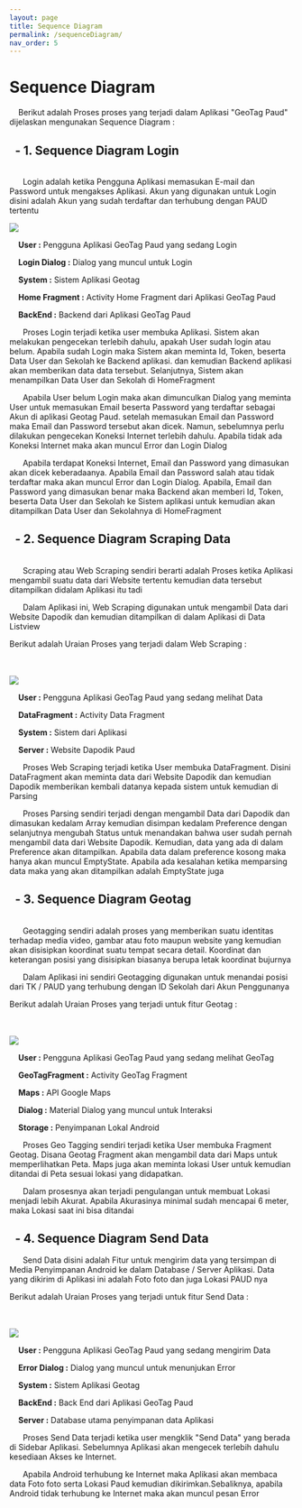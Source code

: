 ```yaml
---
layout: page
title: Sequence Diagram
permalink: /sequenceDiagram/
nav_order: 5
---
```


# Sequence Diagram 
&nbsp; &nbsp; Berikut adalah Proses proses yang terjadi dalam Aplikasi "GeoTag Paud" dijelaskan mengunakan Sequence Diagram :

## &nbsp; - 1. Sequence Diagram Login
<br/> &nbsp; &nbsp; &nbsp; Login adalah ketika Pengguna Aplikasi memasukan E-mail dan Password untuk mengakses Aplikasi.
Akun yang digunakan untuk Login disini adalah Akun yang sudah terdaftar dan terhubung dengan PAUD tertentu<br/>

<img src="{{site.baseurl}}/assets/image/login.png">

&nbsp; &nbsp; **User :** Pengguna Aplikasi GeoTag Paud yang sedang Login<br/>

&nbsp; &nbsp; **Login Dialog :** Dialog yang muncul untuk Login<br/>

&nbsp; &nbsp; **System :** Sistem Aplikasi Geotag<br/>

&nbsp; &nbsp; **Home Fragment :** Activity Home Fragment dari Aplikasi GeoTag Paud<br/> 

&nbsp; &nbsp; **BackEnd :** Backend dari Aplikasi GeoTag Paud<br/>

&nbsp; &nbsp; &nbsp; Proses Login terjadi ketika user membuka Aplikasi. Sistem akan melakukan pengecekan terlebih dahulu, apakah User sudah login atau belum. Apabila sudah Login maka Sistem akan meminta Id, Token, beserta Data User dan Sekolah ke Backend aplikasi. dan kemudian Backend aplikasi akan memberikan data data tersebut. Selanjutnya, Sistem akan menampilkan Data User dan Sekolah di HomeFragment<br/> 

&nbsp; &nbsp; &nbsp; Apabila User belum Login maka akan dimunculkan Dialog yang meminta User untuk memasukan Email beserta Password yang terdaftar sebagai Akun di aplikasi Geotag Paud. setelah memasukan Email dan Password maka Email dan Password tersebut akan dicek. Namun, sebelumnya perlu dilakukan pengecekan
Koneksi Internet terlebih dahulu. Apabila tidak ada Koneksi Internet maka akan muncul Error dan Login Dialog<br/>

&nbsp; &nbsp; &nbsp; Apabila terdapat Koneksi Internet, Email dan Password yang dimasukan akan dicek keberadaanya. Apabila Email dan Password salah atau tidak terdaftar maka akan muncul Error dan Login Dialog. Apabila, Email dan Password yang dimasukan benar maka Backend akan memberi Id, Token, beserta Data User dan Sekolah ke Sistem aplikasi untuk kemudian akan ditampilkan Data User dan Sekolahnya di HomeFragment<br/>



## &nbsp; - 2. Sequence Diagram Scraping Data

<br/> &nbsp; &nbsp; &nbsp; Scraping atau Web Scraping sendiri berarti adalah Proses ketika Aplikasi mengambil suatu data dari Website tertentu kemudian
data tersebut ditampilkan didalam Aplikasi itu tadi<br/>

&nbsp; &nbsp; &nbsp; Dalam Aplikasi ini, Web Scraping digunakan untuk mengambil Data dari Website Dapodik dan kemudian ditampilkan di dalam Aplikasi di
Data Listview<br/>

Berikut adalah Uraian Proses yang terjadi dalam Web Scraping : <br/><br/><br/>  

<img src="{{site.baseurl}}/assets/image/ScrapSeq.png">

&nbsp; &nbsp; **User :** Pengguna Aplikasi GeoTag Paud yang sedang melihat Data<br/>

&nbsp; &nbsp; **DataFragment :** Activity Data Fragment<br/> 

&nbsp; &nbsp; **System :** Sistem dari Aplikasi<br/>

&nbsp; &nbsp; **Server :** Website Dapodik Paud<br/>

&nbsp; &nbsp; &nbsp; Proses Web Scraping terjadi ketika User membuka DataFragment. Disini DataFragment akan meminta data dari Website Dapodik dan kemudian
Dapodik memberikan kembali datanya kepada sistem untuk kemudian di Parsing<br/> 

&nbsp; &nbsp; &nbsp; Proses Parsing sendiri terjadi dengan mengambil Data dari Dapodik dan dimasukan kedalam Array kemudian disimpan kedalam Preference dengan selanjutnya mengubah Status untuk menandakan bahwa user sudah pernah mengambil data dari Website Dapodik. Kemudian, data yang ada di dalam Preference akan ditampilkan. Apabila data dalam preference kosong maka hanya akan muncul EmptyState. Apabila ada kesalahan ketika memparsing data maka yang akan ditampilkan adalah EmptyState juga<br/>

## &nbsp; - 3. Sequence Diagram Geotag

<br/> &nbsp; &nbsp; &nbsp; Geotagging sendiri adalah proses yang memberikan suatu identitas terhadap media video, gambar atau foto maupun website yang kemudian akan disisipkan koordinat suatu tempat secara detail. 
Koordinat dan keterangan posisi yang disisipkan biasanya berupa letak koordinat bujurnya<br/>

&nbsp; &nbsp; &nbsp; Dalam Aplikasi ini sendiri Geotagging digunakan untuk menandai posisi dari TK / PAUD yang terhubung dengan ID Sekolah dari Akun Penggunanya <br/>

Berikut adalah Uraian Proses yang terjadi untuk fitur Geotag : <br/><br/><br/>

<img src="{{site.baseurl}}/assets/image/GeoSeq.png">

&nbsp; &nbsp; **User :** Pengguna Aplikasi GeoTag Paud yang sedang melihat GeoTag<br/>

&nbsp; &nbsp; **GeoTagFragment :** Activity GeoTag Fragment<br/> 

&nbsp; &nbsp; **Maps :** API Google Maps<br/>

&nbsp; &nbsp; **Dialog :** Material Dialog yang muncul untuk Interaksi<br/>

&nbsp; &nbsp; **Storage :** Penyimpanan Lokal Android<br/>

&nbsp; &nbsp; &nbsp; Proses Geo Tagging sendiri terjadi ketika User membuka Fragment Geotag. Disana Geotag Fragment akan mengambil data dari Maps untuk memperlihatkan Peta. Maps juga akan meminta lokasi  User untuk kemudian ditandai di Peta sesuai lokasi yang didapatkan.<br/> 

&nbsp; &nbsp; &nbsp; Dalam prosesnya akan terjadi pengulangan untuk membuat Lokasi menjadi lebih Akurat. Apabila Akurasinya minimal sudah mencapai 6 meter, maka Lokasi saat ini
bisa ditandai<br/>


## &nbsp; - 4. Sequence Diagram Send Data<br/> 
&nbsp; &nbsp; &nbsp; Send Data disini adalah Fitur untuk mengirim data yang tersimpan di Media Penyimpanan Android ke dalam Database / Server Aplikasi. Data yang dikirim di Aplikasi ini adalah Foto foto dan juga Lokasi PAUD nya <br/>


Berikut adalah Uraian Proses yang terjadi untuk fitur Send Data : <br/><br/><br/>

<img src="{{site.baseurl}}/assets/image/SendSeq.png">

&nbsp; &nbsp; **User :** Pengguna Aplikasi GeoTag Paud yang sedang mengirim Data<br/>

&nbsp; &nbsp; **Error Dialog :** Dialog yang muncul untuk menunjukan Error<br/>

&nbsp; &nbsp; **System :** Sistem Aplikasi Geotag<br/>

&nbsp; &nbsp; **BackEnd :** Back End dari Aplikasi GeoTag Paud<br/> 

&nbsp; &nbsp; **Server :** Database utama penyimpanan data Aplikasi<br/>

&nbsp; &nbsp; &nbsp; Proses Send Data terjadi ketika user mengklik "Send Data" yang berada di Sidebar Aplikasi. Sebelumnya Aplikasi akan mengecek terlebih dahulu kesediaan Akses ke Internet.<br/> 

&nbsp; &nbsp; &nbsp; Apabila Android terhubung ke Internet maka Aplikasi akan membaca data Foto foto serta Lokasi Paud kemudian dikirimkan.Sebaliknya, apabila Android tidak terhubung ke Internet maka akan muncul pesan Error <br/>



 
